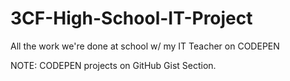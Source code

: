 # 3CF-High-School-IT-Project
All the work we're done at school w/ my IT Teacher on CODEPEN  

NOTE: CODEPEN projects on GitHub Gist Section.
